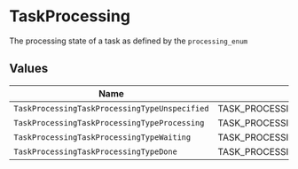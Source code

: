 # TaskProcessing

 The processing state of a task as defined by the `processing_enum`



## Values

| Name                                          | Value                                         |
| --------------------------------------------- | --------------------------------------------- |
| `TaskProcessingTaskProcessingTypeUnspecified` | TASK_PROCESSING_TYPE_UNSPECIFIED              |
| `TaskProcessingTaskProcessingTypeProcessing`  | TASK_PROCESSING_TYPE_PROCESSING               |
| `TaskProcessingTaskProcessingTypeWaiting`     | TASK_PROCESSING_TYPE_WAITING                  |
| `TaskProcessingTaskProcessingTypeDone`        | TASK_PROCESSING_TYPE_DONE                     |